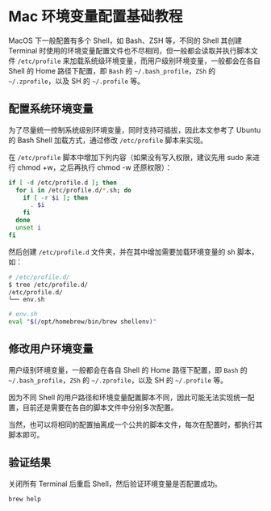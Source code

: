 # Mac 环境变量配置基础教程

MacOS 下一般配置有多个 Shell，如 Bash、ZSH 等，不同的 Shell 其创建 Terminal 时使用的环境变量配置文件也不尽相同，但一般都会读取并执行脚本文件 `/etc/profile` 来加载系统级环境变量，而用户级别环境变量，一般都会在各自 Shell 的 Home 路径下配置，即 `Bash` 的 `~/.bash_profile`，`ZSh` 的 `~/.zprofile`，以及 SH 的 `~/.profile` 等。

## 配置系统环境变量

为了尽量统一控制系统级别环境变量，同时支持可插拔，因此本文参考了 Ubuntu 的 Bash Shell 加载方式，通过修改 `/etc/profile` 脚本来实现。

在 `/etc/profile` 脚本中增加下列内容（如果没有写入权限，建议先用 sudo 来进行 chmod +w，之后再执行 chmod -w 还原权限）：
```bash
if [ -d /etc/profile.d ]; then
  for i in /etc/profile.d/*.sh; do
    if [ -r $i ]; then
      . $i
    fi
  done
  unset i
fi
```

然后创建 `/etc/profile.d` 文件夹，并在其中增加需要加载环境变量的 sh 脚本，如：
```bash
# /etc/profile.d/
$ tree /etc/profile.d/
/etc/profile.d/
└── env.sh

# env.sh
eval "$(/opt/homebrew/bin/brew shellenv)"
```

## 修改用户环境变量

用户级别环境变量，一般都会在各自 Shell 的 Home 路径下配置，即 `Bash` 的 `~/.bash_profile`，`ZSh` 的 `~/.zprofile`，以及 SH 的 `~/.profile` 等。

因为不同 Shell 的用户路径和环境变量配置脚本不同，因此可能无法实现统一配置，目前还是需要在各自的脚本文件中分别多次配置。

当然，也可以将相同的配置抽离成一个公共的脚本文件，每次在配置时，都执行其脚本即可。

## 验证结果

关闭所有 Terminal 后重启 Shell，然后验证环境变量是否配置成功。

```bash
brew help
```